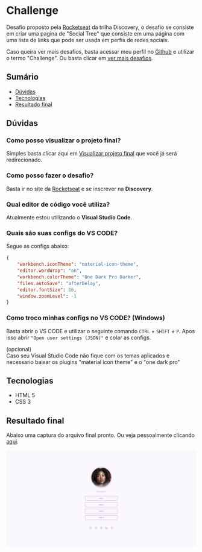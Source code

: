 # Challenge

Desafio proposto pela [Rocketseat](https://www.rocketseat.com.br/) da trilha Discovery, o desafio se consiste em criar uma pagina de "Social Tree" que consiste em uma página com uma lista de links que pode ser usada em perfis de redes sociais.

Caso queira ver mais desafios, basta acessar meu perfil no [Github](https://github.com/LFeli) e utilizar o termo "Challenge". Ou basta clicar em [ver mais desafios](https://github.com/LFeli?tab=repositories&q=Challeng&type=&language=&sort=).

## Sumário 
- [Dúvidas](#dúvidas)
- [Tecnologias](#tecnologias)
- [Resultado final](#resultado-final)

## Dúvidas
### Como posso visualizar o projeto final?
Simples basta clicar aqui em [Visualizar projeto final](https://lfeli.github.io/Challenge-Rocketseat-social-tree/) que você já será redirecionado.  

### Como posso fazer o desafio?
Basta ir no site da [Rocketseat](https://www.rocketseat.com.br/) e se inscrever na **Discovery**.

### Qual editor de código você utiliza?
Atualmente estou utilizando o **Visual Studio Code**.

### Quais são suas configs do VS CODE?
Segue as configs abaixo:
```json
{
    "workbench.iconTheme": "material-icon-theme",
    "editor.wordWrap": "on",
    "workbench.colorTheme": "One Dark Pro Darker",
    "files.autoSave": "afterDelay",
    "editor.fontSize": 16,
    "window.zoomLevel": -1
}
```

### Como troco minhas configs no VS CODE? (Windows)
Basta abrir o VS CODE e utilizar o seguinte comando ```CTRL``` + ```SHIFT``` + ```P```. Apos isso abrir ```"Open user settings (JSON)"``` e colar as configs.

(opcional)  
Caso seu Visual Studio Code não fique com os temas aplicados e necessario baixar os plugins "material icon theme" e o "one dark pro"

## Tecnologias
- HTML 5
- CSS 3

## Resultado final
Abaixo uma captura do arquivo final pronto. Ou veja pessoalmente clicando [aqui](https://lfeli.github.io/Challenge-Rocketseat-social-tree/).

![Captura do projeto já concluído](./img/README/screencapture-lfeli-github-io-Challenge-Rocketseat-social-tree-2022-10-28-11_17_17.png)